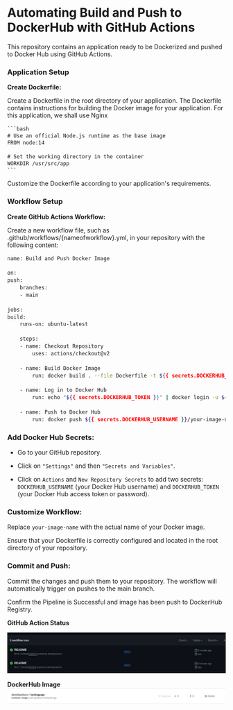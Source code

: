 # Automating Build and Push to DockerHub with GitHub Actions
This repository contains an application ready to be Dockerized and pushed to Docker Hub using GitHub Actions.

### Application Setup
**Create Dockerfile:**

Create a Dockerfile in the root directory of your application. The Dockerfile contains instructions for building the Docker image for your application. For this application, we shall use Nginx

    ```bash
    # Use an official Node.js runtime as the base image
    FROM node:14

    # Set the working directory in the container
    WORKDIR /usr/src/app
    ```
Customize the Dockerfile according to your application's requirements.

### Workflow Setup
**Create GitHub Actions Workflow:**

Create a new workflow file, such as .github/workflows/{nameofworkflow}.yml, in your repository with the following content:

```bash
name: Build and Push Docker Image

on:
push:
    branches:
    - main

jobs:
build:
    runs-on: ubuntu-latest

    steps:
    - name: Checkout Repository
        uses: actions/checkout@v2

    - name: Build Docker Image
        run: docker build . --file Dockerfile -t ${{ secrets.DOCKERHUB_USERNAME }}/your-image-name:latest

    - name: Log in to Docker Hub
        run: echo "${{ secrets.DOCKERHUB_TOKEN }}" | docker login -u ${{ secrets.DOCKERHUB_USERNAME }} --password-stdin

    - name: Push to Docker Hub
        run: docker push ${{ secrets.DOCKERHUB_USERNAME }}/your-image-name:latest
```        
### Add Docker Hub Secrets:

- Go to your GitHub repository.

- Click on `"Settings"` and then `"Secrets and Variables"`.

- Click on `Actions` and `New Repository Secrets` to add two secrets: `DOCKERHUB_USERNAME` (your Docker Hub username) and `DOCKERHUB_TOKEN` (your Docker Hub access    token or password).

### Customize Workflow:

Replace `your-image-name` with the actual name of your Docker image.

Ensure that your Dockerfile is correctly configured and located in the root directory of your repository.

### Commit and Push:

Commit the changes and push them to your repository. The workflow will automatically trigger on pushes to the main branch.

Confirm the Pipeline is Successful and image has been push to DockerHub Registry.

**GitHub Action Status**

![Alt text](image-1.png)

**DockerHub Image**
![Alt text](image.png)
